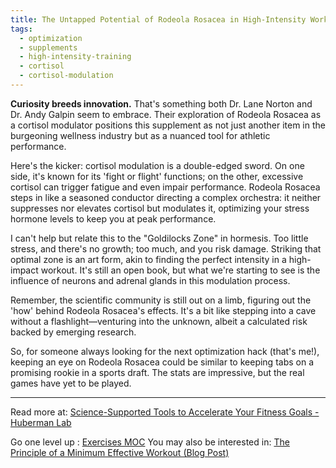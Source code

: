```yaml
---
title: The Untapped Potential of Rodeola Rosacea in High-Intensity Workouts
tags:
  - optimization
  - supplements
  - high-intensity-training
  - cortisol
  - cortisol-modulation
---
```


**Curiosity breeds innovation.** That's something both Dr. Lane Norton and Dr. Andy Galpin seem to embrace. Their exploration of Rodeola Rosacea as a cortisol modulator positions this supplement as not just another item in the burgeoning wellness industry but as a nuanced tool for athletic performance.

Here's the kicker: cortisol modulation is a double-edged sword. On one side, it's known for its 'fight or flight' functions; on the other, excessive cortisol can trigger fatigue and even impair performance. Rodeola Rosacea steps in like a seasoned conductor directing a complex orchestra: it neither suppresses nor elevates cortisol but modulates it, optimizing your stress hormone levels to keep you at peak performance.

I can't help but relate this to the "Goldilocks Zone" in hormesis. Too little stress, and there's no growth; too much, and you risk damage. Striking that optimal zone is an art form, akin to finding the perfect intensity in a high-impact workout. It's still an open book, but what we're starting to see is the influence of neurons and adrenal glands in this modulation process.

Remember, the scientific community is still out on a limb, figuring out the 'how' behind Rodeola Rosacea's effects. It's a bit like stepping into a cave without a flashlight—venturing into the unknown, albeit a calculated risk backed by emerging research.

So, for someone always looking for the next optimization hack (that's me!), keeping an eye on Rodeola Rosacea could be similar to keeping tabs on a promising rookie in a sports draft. The stats are impressive, but the real games have yet to be played.

----

Read more at: [Science-Supported Tools to Accelerate Your Fitness Goals - Huberman Lab](https://www.hubermanlab.com/episode/science-supported-tools-to-accelerate-your-fitness-goals)

Go one level up : [Exercises MOC](Exercises%20MOC)
You may also be interested in: [The Principle of a Minimum Effective Workout (Blog Post)](Notes/The%20Principle%20of%20a%20Minimum%20Effective%20Workout%20(Blog%20Post).md)